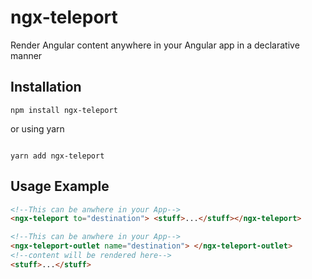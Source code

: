 # ngx-teleport

Render Angular content anywhere in your Angular app in a declarative manner

## Installation

```shell
npm install ngx-teleport
```

or using yarn

```shell

yarn add ngx-teleport

```

## Usage Example

```html
<!--This can be anwhere in your App-->
<ngx-teleport to="destination"> <stuff>...</stuff></ngx-teleport>

<!--This can be anwhere in your App-->
<ngx-teleport-outlet name="destination"> </ngx-teleport-outlet>
<!--content will be rendered here-->
<stuff>...</stuff>
```
